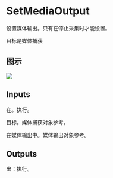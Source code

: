 # SetMediaOutput

设置媒体输出。只有在停止采集时才能设置。

目标是媒体捕获

## 图示

![]($-20221218-20024457.png)

## Inputs

在。执行。

目标。媒体捕获对象参考。

在媒体输出中。媒体输出对象参考。  

## Outputs

出：执行。
